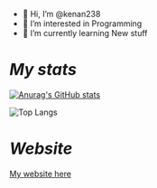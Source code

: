 - 👋 Hi, I’m @kenan238
- 👀 I’m interested in Programming
- 🌱 I’m currently learning New stuff
# ***My stats***
[![Anurag's GitHub stats](https://github-readme-stats.vercel.app/api?username=kenan238&theme=merko)](https://github.com/anuraghazra/github-readme-stats)

![Top Langs](https://github-readme-stats.vercel.app/api/top-langs/?username=kenan238&theme=merko&layout=compact)
<!---
kenan238/kenan238 is a ✨ special ✨ repository because its `README.md` (this file) appears on your GitHub profile.
You can click the Preview link to take a look at your changes.
--->
# _Website_
[My website here](https://kenanyazbeck.com)
